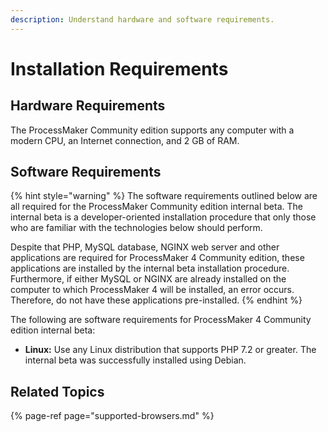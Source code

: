 ```yaml
---
description: Understand hardware and software requirements.
---
```


# Installation Requirements

## Hardware Requirements

The ProcessMaker Community edition supports any computer with a modern CPU, an Internet connection, and 2 GB of RAM.

## Software Requirements

{% hint style="warning" %}
The software requirements outlined below are all required for the ProcessMaker Community edition internal beta. The internal beta is a developer-oriented installation procedure that only those who are familiar with the technologies below should perform.

Despite that PHP, MySQL database, NGINX web server and other applications are required for ProcessMaker 4 Community edition, these applications are installed by the internal beta installation procedure. Furthermore, if either MySQL or NGINX are already installed on the computer to which ProcessMaker 4 will be installed, an error occurs. Therefore, do not have these applications pre-installed.
{% endhint %}

The following are software requirements for ProcessMaker 4 Community edition internal beta:

* **Linux:** Use any Linux distribution that supports PHP 7.2 or greater. The internal beta was successfully installed using Debian.

## Related Topics

{% page-ref page="supported-browsers.md" %}



